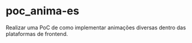# poc_anima-es
Realizar uma PoC de como implementar animações diversas dentro das plataformas de frontend.
